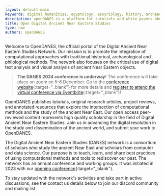 ```yaml
---
layout: default-main
keywords: digital humanities, egyptology, assyriology, history, archaeology, natural language processing, computer vision
description: openDANES is a platform for tutorials and white papers about using computational methodologies for ancient Near Eastern studies.
title: Open Digital Ancient Near Eastern Studies
type: nav
authors: openDANES
---
```


Welcome to OpenDANES, the official portal of the Digital Ancient Near Eastern Studies Network. Our mission is to promote the integration of computational approaches with traditional historical, archaeological and philological methods. The network also focuses on the critical use of digital text analysis and visual analysis of ancient Near Eastern objects.

> **The DANES 2024 conference is underway!** The conference will take place on zoom on 5-6 December. Go to the [conference website](https://digitalpasts.github.io/DANES2024/){:target="_blank"} for more details and [register to attend the virtual conference via Eventbrite](https://www.eventbrite.com/e/danes-2024-conference-tickets-1046299920227?aff=oddtdtcreator){:target="_blank"}!

OpenDANES publishes tutorials, original research articles, project reviews, and annotated resources that explore the intersection of computational methods and the study of the ancient Near East. Our open access peer-reviewed content represents high quality scholarship in the field of Digital Ancient Near Eastern Studies. Join us in advancing the digital revolution in the study and dissemination of the ancient world, and submit your work to OpenDANES.

The Digital Ancient Near Eastern Studies (DANES) network is a consortium of scholars who study the ancient Near East and scholars from computer and data science. Our purpose is to teach, learn, and share best practices of using computational methods and tools to rediscover our past. The network has an annual conference and working groups. It was initiated in 2023 with our [opening conference](https://digitalpasts.github.io/DANES/){:target="_blank"}.

To stay updated with the network's activities and take part in active discussions, see the contact us details below to join our discord community and mailing list.
